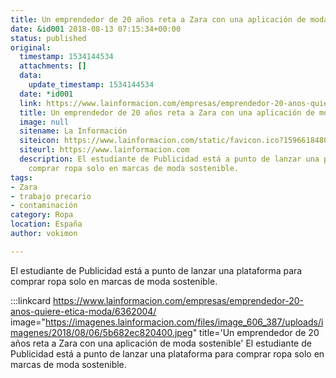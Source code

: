 ```yaml
---
title: Un emprendedor de 20 años reta a Zara con una aplicación de moda sostenible
date: &id001 2018-08-13 07:15:34+00:00
status: published
original:
  timestamp: 1534144534
  attachments: []
  data:
    update_timestamp: 1534144534
  date: *id001
  link: https://www.lainformacion.com/empresas/emprendedor-20-anos-quiere-etica-moda/6362004/
  title: Un emprendedor de 20 años reta a Zara con una aplicación de moda sostenible
  image: null
  sitename: La Información
  siteicon: https://www.lainformacion.com/static/favicon.ico?1596618480
  siteurl: https://www.lainformacion.com
  description: El estudiante de Publicidad está a punto de lanzar una plataforma para
    comprar ropa solo en marcas de moda sostenible.
tags:
- Zara
- trabajo precario
- contaminación
category: Ropa
location: España
author: vokimon

---
```

El estudiante de Publicidad está a punto de lanzar una plataforma para comprar ropa solo en marcas de moda sostenible.

:::linkcard https://www.lainformacion.com/empresas/emprendedor-20-anos-quiere-etica-moda/6362004/ image="https://imagenes.lainformacion.com/files/image_606_387/uploads/imagenes/2018/08/06/5b682ec820400.jpeg" title='Un emprendedor de 20 años reta a Zara con una aplicación de moda sostenible'
    El estudiante de Publicidad está a punto de lanzar una plataforma para comprar ropa solo en marcas de moda sostenible.

